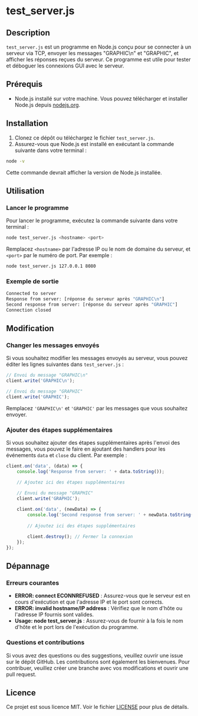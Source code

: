 # test_server.js

## Description

`test_server.js` est un programme en Node.js conçu pour se connecter à un serveur via TCP, envoyer les messages "GRAPHIC\n" et "GRAPHIC", et afficher les réponses reçues du serveur. Ce programme est utile pour tester et déboguer les connexions GUI avec le serveur.

## Prérequis

- Node.js installé sur votre machine. Vous pouvez télécharger et installer Node.js depuis [nodejs.org](https://nodejs.org/).

## Installation

1. Clonez ce dépôt ou téléchargez le fichier `test_server.js`.
2. Assurez-vous que Node.js est installé en exécutant la commande suivante dans votre terminal :

```sh
node -v
```

Cette commande devrait afficher la version de Node.js installée.

## Utilisation

### Lancer le programme

Pour lancer le programme, exécutez la commande suivante dans votre terminal :

```sh
node test_server.js <hostname> <port>
```

Remplacez `<hostname>` par l'adresse IP ou le nom de domaine du serveur, et `<port>` par le numéro de port. Par exemple :

```sh
node test_server.js 127.0.0.1 8080
```

### Exemple de sortie

```sh
Connected to server
Response from server: [réponse du serveur après "GRAPHIC\n"]
Second response from server: [réponse du serveur après "GRAPHIC"]
Connection closed
```

## Modification

### Changer les messages envoyés

Si vous souhaitez modifier les messages envoyés au serveur, vous pouvez éditer les lignes suivantes dans `test_server.js` :

```javascript
// Envoi du message "GRAPHIC\n"
client.write('GRAPHIC\n');

// Envoi du message "GRAPHIC"
client.write('GRAPHIC');
```

Remplacez `'GRAPHIC\n'` et `'GRAPHIC'` par les messages que vous souhaitez envoyer.

### Ajouter des étapes supplémentaires

Si vous souhaitez ajouter des étapes supplémentaires après l'envoi des messages, vous pouvez le faire en ajoutant des handlers pour les événements `data` et `close` du client. Par exemple :

```javascript
client.on('data', (data) => {
    console.log('Response from server: ' + data.toString());

    // Ajoutez ici des étapes supplémentaires

    // Envoi du message "GRAPHIC"
    client.write('GRAPHIC');
    
    client.on('data', (newData) => {
        console.log('Second response from server: ' + newData.toString());
        
        // Ajoutez ici des étapes supplémentaires

        client.destroy(); // Fermer la connexion
    });
});
```

## Dépannage

### Erreurs courantes

- **ERROR: connect ECONNREFUSED** : Assurez-vous que le serveur est en cours d'exécution et que l'adresse IP et le port sont corrects.
- **ERROR: invalid hostname/IP address** : Vérifiez que le nom d'hôte ou l'adresse IP fournis sont valides.
- **Usage: node test_server.js <hostname> <port>** : Assurez-vous de fournir à la fois le nom d'hôte et le port lors de l'exécution du programme.

### Questions et contributions

Si vous avez des questions ou des suggestions, veuillez ouvrir une issue sur le dépôt GitHub. Les contributions sont également les bienvenues. Pour contribuer, veuillez créer une branche avec vos modifications et ouvrir une pull request.

## Licence

Ce projet est sous licence MIT. Voir le fichier [LICENSE](LICENSE) pour plus de détails.
